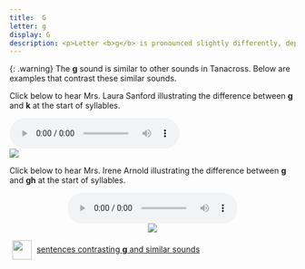 ```yaml
---
title:  G
letter: g
display: G
description: <p>Letter <b>g</b> is pronounced slightly differently, depending on whether it is at the start or end of a syllable. At the start of a syllable, <b>g</b> usually has a raspy quality similar to letter <b>x</b> or <b>gh </b>. At the end of a syllable <b>g</b> does not have a raspy quality but often is followed by a distinct 'uh' sound.
---
```


{: .warning}
The <b>g</b> sound is similar to other sounds in Tanacross. Below are examples that contrast these similar sounds.

Click below to hear Mrs. Laura Sanford illustrating the difference between <b>g</b> and <b>k</b> at the start of syllables.


<audio controls src="{{ site.baseurl }}/assets/audio/g_k_min_pair_ls.mp3" type="audio/mpeg">Your browser does not support the audio element.</audio>
<br>
<img src="{{ site.baseurl }}/assets/gif/g_k_comp.gif" border="0">

Click below to hear Mrs. Irene Arnold illustrating the difference between <b>g</b> and <b>gh</b> at the start of syllables.

<center>
<audio controls src="{{ site.baseurl }}/assets/audio/g_gh_comp.mp3" type="audio/mpeg">Your browser does not support the audio element.</audio>
<br>
<img src="{{ site.baseurl }}/assets/gif/g_gh_comp.gif" border="0">
</center>

<p>
<img src="{{ site.baseurl }}/assets/images/question.png" width="34" height="34" hspace="5" align="absmiddle"> <a href="../velar_comp/velar_sent/velar_sent.html"> sentences contrasting <b>g</b> and similar sounds</a><br />
</p>

			